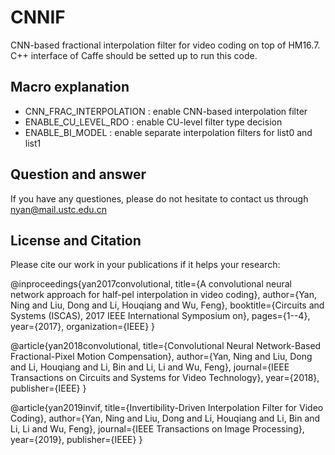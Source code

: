 # CNNIF
CNN-based fractional interpolation filter for video coding on top of HM16.7.
C++ interface of Caffe should be setted up to run this code.

## Macro explanation
- CNN_FRAC_INTERPOLATION : enable CNN-based interpolation filter
- ENABLE_CU_LEVEL_RDO : enable CU-level filter type decision
- ENABLE_BI_MODEL : enable separate interpolation filters for list0 and list1

## Question and answer
If you have any questiones, please do not hesitate to contact us through nyan@mail.ustc.edu.cn

## License and Citation
Please cite our work in your publications if it helps your research:

@inproceedings{yan2017convolutional,
  title={A convolutional neural network approach for half-pel interpolation in video coding},
  author={Yan, Ning and Liu, Dong and Li, Houqiang and Wu, Feng},
  booktitle={Circuits and Systems (ISCAS), 2017 IEEE International Symposium on},
  pages={1--4},
  year={2017},
  organization={IEEE}
}

@article{yan2018convolutional,
  title={Convolutional Neural Network-Based Fractional-Pixel Motion Compensation},
  author={Yan, Ning and Liu, Dong and Li, Houqiang and Li, Bin and Li, Li and Wu, Feng},
  journal={IEEE Transactions on Circuits and Systems for Video Technology},
  year={2018},
  publisher={IEEE}
}

@article{yan2019invif,
  title={Invertibility-Driven Interpolation Filter for Video Coding},
  author={Yan, Ning and Liu, Dong and Li, Houqiang and Li, Bin and Li, Li and Wu, Feng},
  journal={IEEE Transactions on Image Processing},
  year={2019},
  publisher={IEEE}
}
